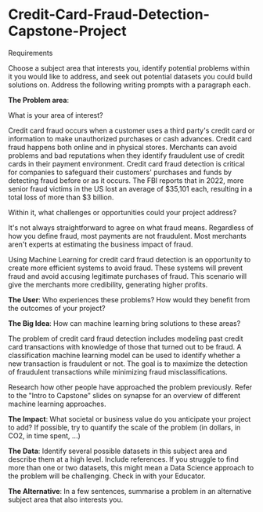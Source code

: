 # Credit-Card-Fraud-Detection-Capstone-Project

Requirements

Choose a subject area that interests you, identify potential problems within it you would like to address, and seek out potential datasets you could build solutions on. Address the following writing prompts with a paragraph each.

**The Problem area**: 

What is your area of interest?

Credit card fraud occurs when a customer uses a third party's credit card or information to make unauthorized purchases or cash advances. Credit card fraud happens both online and in physical stores. Merchants can avoid problems and bad reputations when they identify fraudulent use of credit cards in their payment environment. Credit card fraud detection is critical for companies to safeguard their customers' purchases and funds by detecting fraud before or as it occurs. The FBI reports that in 2022, more senior fraud victims in the US lost an average of $35,101 each, resulting in a total loss of more than $3 billion.

Within it, what challenges or opportunities could your project address?

It's not always straightforward to agree on what fraud means. Regardless of how you define fraud, most payments are not fraudulent. Most merchants aren't experts at estimating the business impact of fraud.

Using Machine Learning for credit card fraud detection is an opportunity to create more efficient systems to avoid fraud. These systems will prevent fraud and avoid accusing legitimate purchases of fraud. This scenario will give the merchants more credibility, generating higher profits.

**The User**: Who experiences these problems? How would they benefit from the outcomes of your project?

**The Big Idea**: How can machine learning bring solutions to these areas?

The problem of credit card fraud detection includes modeling past credit card transactions with knowledge of those that turned out to be fraud. A classification machine learning model can be used to identify whether a new transaction is fraudulent or not. The goal is to maximize the detection of fraudulent transactions while minimizing fraud misclassifications.

Research how other people have approached the problem previously. Refer to the "Intro to Capstone" slides on synapse for an overview of different machine learning approaches.



**The Impact**: What societal or business value do you anticipate your project to add? If possible, try to quantify the scale of the problem (in dollars, in CO2, in time spent, ...)

**The Data**: Identify several possible datasets in this subject area and describe them at a high level. Include references. If you struggle to find more than one or two datasets, this might mean a Data Science approach to the problem will be challenging. Check in with your Educator.

**The Alternative**: In a few sentences, summarise a problem in an alternative subject area that also interests you.



